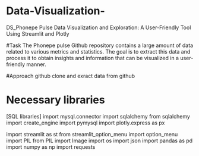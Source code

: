 # Data-Visualization-
DS_Phonepe Pulse Data Visualization and Exploration: A User-Friendly Tool Using Streamlit and Plotly

#Task
The Phonepe pulse Github repository contains a large amount of data related to various metrics and statistics. The goal is to extract this data and process it to obtain insights and information that can be visualized in a user-friendly manner.

#Approach
github clone and exract data from github


# Necessary libraries
[SQL libraries]
import mysql.connector
import sqlalchemy
from sqlalchemy import create_engine
import pymysql
import plotly.express as px

import streamlit as st
from streamlit_option_menu import option_menu
import PIL
from PIL import Image
import os
import json
import pandas as pd
import numpy as np
import requests
